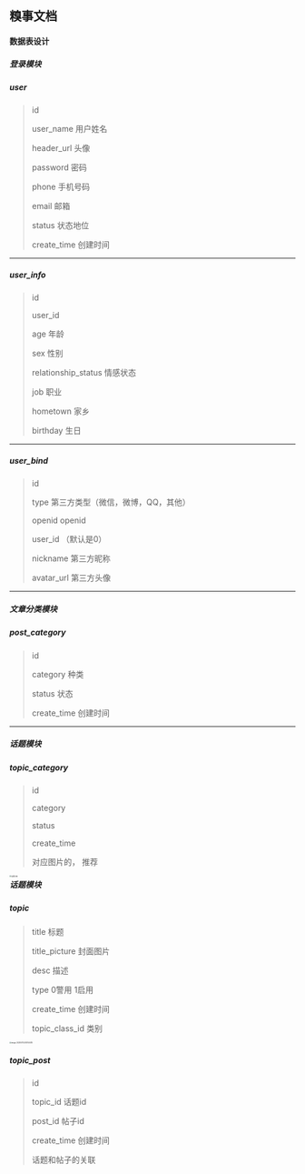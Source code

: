 ## 糗事文档

#### 数据表设计

##### 登录模块

##### user

> id 
>
> user_name 				  用户姓名
>
> header_url				    头像
>
> password	  				密码
>
> phone						    手机号码
>
> email			 				邮箱
>
> status							状态地位
>
> create_time   				创建时间

------

##### user_info

>id
>
>user_id     
>
>age   		                         年龄
>
>sex 									性别
>
>relationship_status        情感状态
>
>job									职业
>
>hometown					   家乡
>
>birthday						   生日

------

##### user_bind

>id                                  
>
>type								第三方类型（微信，微博，QQ，其他）
>
>openid							openid
>
>user_id						（默认是0）
>
>nickname					  第三方昵称
>
>avatar_url					 第三方头像

------

##### 文章分类模块

##### post_category

>id
>
>category				种类
>
>status					状态
>
>create_time		  创建时间

------

##### 话题模块

##### topic_category

>id
>
>category
>
>status
>
>create_time
>
>对应图片的， 推荐

<img src="E:\choushi_app\资料\App截图\动态页\话题分类.png" alt="话题分类" style="zoom:20%;" align="left" />

##### 话题模块

##### topic

>title         				 	标题
>
>title_picture               封面图片
>
>desc       					 描述
>
>type       					  0警用 1启用
>
>create_time      		  创建时间
>
>topic_class_id     		类别

<img src="C:\Users\rocky\AppData\Roaming\Typora\typora-user-images\image-20200705200104415.png" alt="image-20200705200104415  " style="zoom:20%;"  /> 

##### topic_post

>id		         
>
>topic_id      		  话题id
>
>post_id				帖子id
>
>create_time		创建时间
>
>话题和帖子的关联



